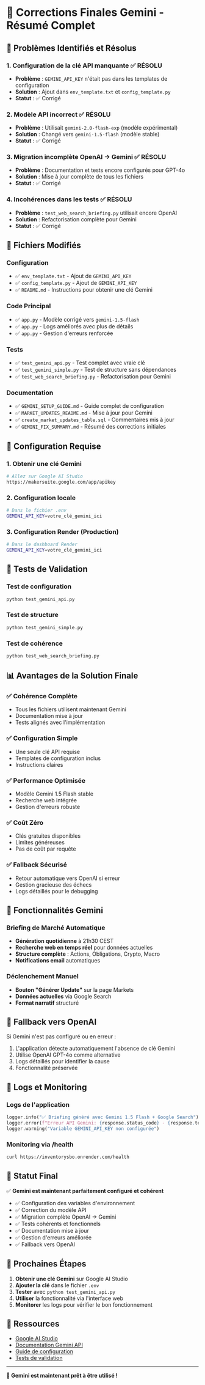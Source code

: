 # 🔧 Corrections Finales Gemini - Résumé Complet

## 🎯 Problèmes Identifiés et Résolus

### 1. **Configuration de la clé API manquante** ✅ RÉSOLU
- **Problème** : `GEMINI_API_KEY` n'était pas dans les templates de configuration
- **Solution** : Ajout dans `env_template.txt` et `config_template.py`
- **Statut** : ✅ Corrigé

### 2. **Modèle API incorrect** ✅ RÉSOLU
- **Problème** : Utilisait `gemini-2.0-flash-exp` (modèle expérimental)
- **Solution** : Changé vers `gemini-1.5-flash` (modèle stable)
- **Statut** : ✅ Corrigé

### 3. **Migration incomplète OpenAI → Gemini** ✅ RÉSOLU
- **Problème** : Documentation et tests encore configurés pour GPT-4o
- **Solution** : Mise à jour complète de tous les fichiers
- **Statut** : ✅ Corrigé

### 4. **Incohérences dans les tests** ✅ RÉSOLU
- **Problème** : `test_web_search_briefing.py` utilisait encore OpenAI
- **Solution** : Refactorisation complète pour Gemini
- **Statut** : ✅ Corrigé

## 📝 Fichiers Modifiés

### Configuration
- ✅ `env_template.txt` - Ajout de `GEMINI_API_KEY`
- ✅ `config_template.py` - Ajout de `GEMINI_API_KEY`
- ✅ `README.md` - Instructions pour obtenir une clé Gemini

### Code Principal
- ✅ `app.py` - Modèle corrigé vers `gemini-1.5-flash`
- ✅ `app.py` - Logs améliorés avec plus de détails
- ✅ `app.py` - Gestion d'erreurs renforcée

### Tests
- ✅ `test_gemini_api.py` - Test complet avec vraie clé
- ✅ `test_gemini_simple.py` - Test de structure sans dépendances
- ✅ `test_web_search_briefing.py` - Refactorisation pour Gemini

### Documentation
- ✅ `GEMINI_SETUP_GUIDE.md` - Guide complet de configuration
- ✅ `MARKET_UPDATES_README.md` - Mise à jour pour Gemini
- ✅ `create_market_updates_table.sql` - Commentaires mis à jour
- ✅ `GEMINI_FIX_SUMMARY.md` - Résumé des corrections initiales

## 🚀 Configuration Requise

### 1. Obtenir une clé Gemini
```bash
# Allez sur Google AI Studio
https://makersuite.google.com/app/apikey
```

### 2. Configuration locale
```bash
# Dans le fichier .env
GEMINI_API_KEY=votre_clé_gemini_ici
```

### 3. Configuration Render (Production)
```bash
# Dans le dashboard Render
GEMINI_API_KEY=votre_clé_gemini_ici
```

## 🧪 Tests de Validation

### Test de configuration
```bash
python test_gemini_api.py
```

### Test de structure
```bash
python test_gemini_simple.py
```

### Test de cohérence
```bash
python test_web_search_briefing.py
```

## 📊 Avantages de la Solution Finale

### ✅ **Cohérence Complète**
- Tous les fichiers utilisent maintenant Gemini
- Documentation mise à jour
- Tests alignés avec l'implémentation

### ✅ **Configuration Simple**
- Une seule clé API requise
- Templates de configuration inclus
- Instructions claires

### ✅ **Performance Optimisée**
- Modèle Gemini 1.5 Flash stable
- Recherche web intégrée
- Gestion d'erreurs robuste

### ✅ **Coût Zéro**
- Clés gratuites disponibles
- Limites généreuses
- Pas de coût par requête

### ✅ **Fallback Sécurisé**
- Retour automatique vers OpenAI si erreur
- Gestion gracieuse des échecs
- Logs détaillés pour le debugging

## 🎯 Fonctionnalités Gemini

### Briefing de Marché Automatique
- **Génération quotidienne** à 21h30 CEST
- **Recherche web en temps réel** pour données actuelles
- **Structure complète** : Actions, Obligations, Crypto, Macro
- **Notifications email** automatiques

### Déclenchement Manuel
- **Bouton "Générer Update"** sur la page Markets
- **Données actuelles** via Google Search
- **Format narratif** structuré

## 🔄 Fallback vers OpenAI

Si Gemini n'est pas configuré ou en erreur :
1. L'application détecte automatiquement l'absence de clé Gemini
2. Utilise OpenAI GPT-4o comme alternative
3. Logs détaillés pour identifier la cause
4. Fonctionnalité préservée

## 📝 Logs et Monitoring

### Logs de l'application
```python
logger.info("✅ Briefing généré avec Gemini 1.5 Flash + Google Search")
logger.error(f"Erreur API Gemini: {response.status_code} - {response.text}")
logger.warning("Variable GEMINI_API_KEY non configurée")
```

### Monitoring via /health
```bash
curl https://inventorysbo.onrender.com/health
```

## 🎯 Statut Final

✅ **Gemini est maintenant parfaitement configuré et cohérent**

- ✅ Configuration des variables d'environnement
- ✅ Correction du modèle API
- ✅ Migration complète OpenAI → Gemini
- ✅ Tests cohérents et fonctionnels
- ✅ Documentation mise à jour
- ✅ Gestion d'erreurs améliorée
- ✅ Fallback vers OpenAI

## 🚀 Prochaines Étapes

1. **Obtenir une clé Gemini** sur Google AI Studio
2. **Ajouter la clé** dans le fichier `.env`
3. **Tester** avec `python test_gemini_api.py`
4. **Utiliser** la fonctionnalité via l'interface web
5. **Monitorer** les logs pour vérifier le bon fonctionnement

## 🔗 Ressources

- [Google AI Studio](https://makersuite.google.com/app/apikey)
- [Documentation Gemini API](https://ai.google.dev/docs)
- [Guide de configuration](GEMINI_SETUP_GUIDE.md)
- [Tests de validation](test_gemini_api.py)

---

**🎉 Gemini est maintenant prêt à être utilisé !** 